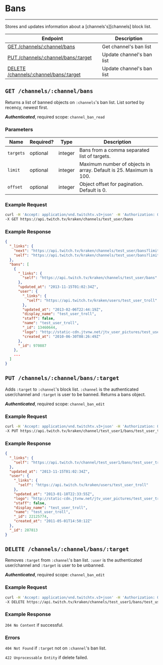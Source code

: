 # Bans

***

Stores and updates information about a [channels's][channels] block list.

| Endpoint | Description |
| ---- | --------------- |
| [GET /channels/:channel/bans](/v3_resources/bans.md#get-channelschannelbans) | Get channel's ban list |
| [PUT /channels/:channel/bans/:target](/v3_resources/bans.md#put-channelschannelbanstarget) | Update channel's ban list |
| [DELETE /channels/:channel/bans/:target](/v3_resources/bans.md#delete-channelschannelbanstarget) | Update channel's ban list |

[users]: /v3_resources/users.md

## `GET /channels/:channel/bans`

Returns a list of banned objects on `:channels`'s ban list. List sorted by recency, newest first.

*__Authenticated__*, required scope: `channel_ban_read`

### Parameters

<table>
    <thead>
        <tr>
            <th>Name</th>
            <th>Required?</th>
            <th width="50">Type</th>
            <th width=100%>Description</th>
        </tr>
    </thead>
    <tbody>
        <tr>
            <td><code>targets</code></td>
            <td>optional</td>
            <td>integer</td>
            <td>Bans from a comma separated list of targets.</td>
        </tr>
        <tr>
            <td><code>limit</code></td>
            <td>optional</td>
            <td>integer</td>
            <td>Maximum number of objects in array. Default is 25. Maximum is 100.</td>
        </tr>
        <tr>
            <td><code>offset</code></td>
            <td>optional</td>
            <td>integer</td>
            <td>Object offset for pagination. Default is 0.</td>
        </tr>
    </tbody>
</table>

### Example Request

```bash
curl -H 'Accept: application/vnd.twitchtv.v3+json' -H 'Authorization: OAuth <access_token>' \
-X GET https://api.twitch.tv/kraken/channels/test_user/bans
```

### Example Response

```json
{
  "_links": {
    "next": "https://api.twitch.tv/kraken/channels/test_user/bans?limit=25&offset=25",
    "self": "https://api.twitch.tv/kraken/channels/test_user/bans?limit=25&offset=0"
  },
  "bans": [
    {
      "_links": {
        "self": "https://api.twitch.tv/kraken/channels/test_user/bans"
      },
      "updated_at": "2013-11-15T01:02:34Z",
      "user": {
        "_links": {
          "self": "https://api.twitch.tv/kraken/users/test_user_troll"
        },
        "updated_at": "2013-02-06T22:44:19Z",
        "display_name": "test_user_troll",
        "staff": false,
        "name": "test_user_troll",
        "_id": 13460644,
        "logo": "http://static-cdn.jtvnw.net/jtv_user_pictures/test_user_troll-profile_image-9e4de45c9e6744ac-300x300.png",
        "created_at": "2010-06-30T08:26:49Z"
      },
      "_id": 970887
    },
    ...
  ]
}
```

## `PUT /channels/:channel/bans/:target`

Adds `:target` to `:channel`'s block list. `:channel` is the authenticated user/channel and `:target` is user to be banned. Returns a bans object.

*__Authenticated__*, required scope: `channel_ban_edit`

### Example Request

```bash
curl -H 'Accept: application/vnd.twitchtv.v3+json' -H 'Authorization: OAuth <access_token>' \
-X PUT https://api.twitch.tv/kraken/channel/test_user1/bans/test_user_troll
```

### Example Response

```json
{
  "_links": {
    "self": "https://api.twitch.tv/channel/test_user1/bans/test_user_troll"
  },
  "updated_at": "2013-11-15T01:02:34Z",
  "user": {
    "_links": {
      "self": "https://api.twitch.tv/kraken/users/test_user_troll"
    },
    "updated_at": "2013-01-18T22:33:55Z",
    "logo": "http://static-cdn.jtvnw.net/jtv_user_pictures/test_user_troll-profile_image-c3fa99f314dd9477-300x300.jpeg",
    "staff": false,
    "display_name": "test_user_troll",
    "name": "test_user_troll",
    "_id": 22125774,
    "created_at": "2011-05-01T14:50:12Z"
  },
  "_id": 287813
}
```

## `DELETE /channels/:channel/bans/:target`

Removes `:target` from `:channel`'s ban list. `:user` is the authenticated user/channel and `:target` is user to be unbanned.

*__Authenticated__*, required scope: `channel_ban_edit`

### Example Request

```bash
curl -H 'Accept: application/vnd.twitchtv.v3+json' -H 'Authorization: OAuth <access_token>' \
-X DELETE https://api.twitch.tv/kraken/channels/test_user1/bans/test_user_troll
```

### Example Response

`204 No Content` if successful.

### Errors

`404 Not Found` if `:target` not on `:channel`'s ban list.

`422 Unprocessable Entity` if delete failed.
